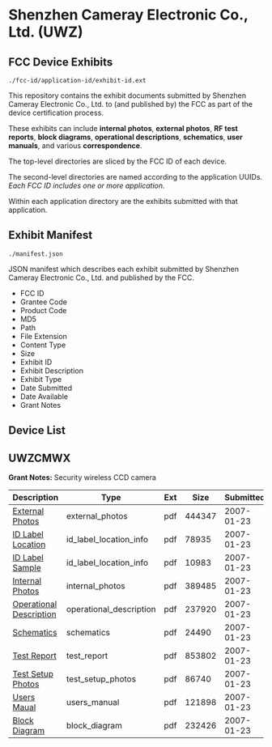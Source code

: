 # Shenzhen Cameray Electronic Co., Ltd. (UWZ)
## FCC Device Exhibits

```
./fcc-id/application-id/exhibit-id.ext
```

This repository contains the exhibit documents submitted by Shenzhen Cameray Electronic Co., Ltd. to (and published by) the FCC as part of the device certification process.

These exhibits can include **internal photos**, **external photos**, **RF test reports**, **block diagrams**, **operational descriptions**, **schematics**, **user manuals**, and various **correspondence**.

The top-level directories are sliced by the FCC ID of each device.

The second-level directories are named according to the application UUIDs. *Each FCC ID includes one or more application.*

Within each application directory are the exhibits submitted with that application. 

## Exhibit Manifest

```
./manifest.json
```

JSON manifest which describes each exhibit submitted by Shenzhen Cameray Electronic Co., Ltd. and published by the FCC.

- FCC ID
- Grantee Code
- Product Code
- MD5
- Path
- File Extension
- Content Type
- Size
- Exhibit ID
- Exhibit Description
- Exhibit Type
- Date Submitted
- Date Available
- Grant Notes

## Device List
## UWZCMWX
**Grant Notes:** Security wireless CCD camera

| Description | Type | Ext | Size | Submitted | Available |
| ----------- | ---- | --- | ---- | --------- | --------- |
| [External Photos](UWZCMWX/27be2e313a13863d84a3a5e59d607ca3/749493.pdf) | external_photos | pdf | 444347 | 2007-01-23 | 2007-01-23 |
| [ID Label Location](UWZCMWX/27be2e313a13863d84a3a5e59d607ca3/749494.pdf) | id_label_location_info | pdf | 78935 | 2007-01-23 | 2007-01-23 |
| [ID Label Sample](UWZCMWX/27be2e313a13863d84a3a5e59d607ca3/749495.pdf) | id_label_location_info | pdf | 10983 | 2007-01-23 | 2007-01-23 |
| [Internal Photos](UWZCMWX/27be2e313a13863d84a3a5e59d607ca3/749496.pdf) | internal_photos | pdf | 389485 | 2007-01-23 | 2007-01-23 |
| [Operational Description](UWZCMWX/27be2e313a13863d84a3a5e59d607ca3/749497.pdf) | operational_description | pdf | 237920 | 2007-01-23 | 2007-01-23 |
| [Schematics](UWZCMWX/27be2e313a13863d84a3a5e59d607ca3/749498.pdf) | schematics | pdf | 24490 | 2007-01-23 | 2007-01-23 |
| [Test Report](UWZCMWX/27be2e313a13863d84a3a5e59d607ca3/749500.pdf) | test_report | pdf | 853802 | 2007-01-23 | 2007-01-23 |
| [Test Setup Photos](UWZCMWX/27be2e313a13863d84a3a5e59d607ca3/749499.pdf) | test_setup_photos | pdf | 86740 | 2007-01-23 | 2007-01-23 |
| [Users Maual](UWZCMWX/27be2e313a13863d84a3a5e59d607ca3/749501.pdf) | users_manual | pdf | 121898 | 2007-01-23 | 2007-01-23 |
| [Block Diagram](UWZCMWX/27be2e313a13863d84a3a5e59d607ca3/749492.pdf) | block_diagram | pdf | 232426 | 2007-01-23 | 2007-01-23 |
